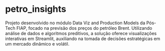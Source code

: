 # petro_insights
Projeto desenvolvido no módulo Data Viz and Production Models da Pós-Tech FIAP, focado na previsão dos preços do petróleo Brent. Utilizando análise de dados e algoritmos preditivos, a solução oferece visualizações interativas em Streamlit, auxiliando na tomada de decisões estratégicas em um mercado dinâmico e volátil.
